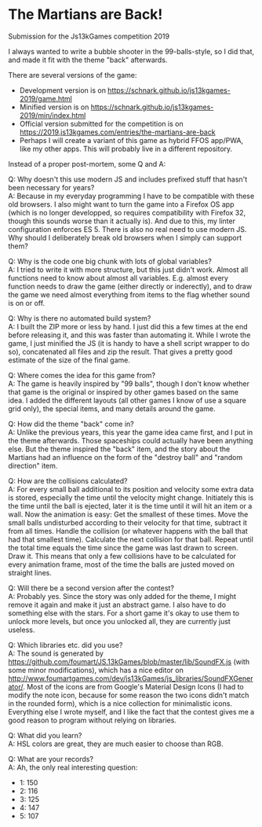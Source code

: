 # The Martians are Back!
Submission for the Js13kGames competition 2019

I always wanted to write a bubble shooter in the 99-balls-style, so I did that, and made it fit with the theme "back" afterwards.

There are several versions of the game:

* Development version is on https://schnark.github.io/js13kgames-2019/game.html
* Minified version is on https://schnark.github.io/js13kgames-2019/min/index.html
* Official version submitted for the competition is on https://2019.js13kgames.com/entries/the-martians-are-back
* Perhaps I will create a variant of this game as hybrid FFOS app/PWA, like my other apps. This will probably live in a different repository.

Instead of a proper post-mortem, some Q and A:

Q: Why doesn't this use modern JS and includes prefixed stuff that hasn't been necessary for years?  
A: Because in my everyday programming I have to be compatible with these old browsers. I also might want to turn the game into a Firefox OS app (which is no longer developped, so requires compatibility with Firefox 32, though this sounds worse than it actually is). And due to this, my linter configuration enforces ES 5. There is also no real need to use modern JS. Why should I deliberately break old browsers when I simply can support them?

Q: Why is the code one big chunk with lots of global variables?  
A: I tried to write it with more structure, but this just didn't work. Almost all functions need to know about almost all variables. E.g. almost every function needs to draw the game (either directly or inderectly), and to draw the game we need almost everything from items to the flag whether sound is on or off.

Q: Why is there no automated build system?  
A: I built the ZIP more or less by hand. I just did this a few times at the end before releasing it, and this was faster than automating it. While I wrote the game, I just minified the JS (it is handy to have a shell script wrapper to do so), concatenated all files and zip the result. That gives a pretty good estimate of the size of the final game.

Q: Where comes the idea for this game from?  
A: The game is heavily inspired by "99 balls", though I don't know whether that game is the original or inspired by other games based on the same idea. I added the different layouts (all other games I know of use a square grid only), the special items, and many details around the game.

Q: How did the theme "back" come in?  
A: Unlike the previous years, this year the game idea came first, and I put in the theme afterwards. Those spaceships could actually have been anything else. But the theme inspired the "back" item, and the story about the Martians had an influence on the form of the "destroy ball" and "random direction" item.

Q: How are the collisions calculated?  
A: For every small ball additional to its position and velocity some extra data is stored, especially the time until the velocity might change. Initiately this is the time until the ball is ejected, later it is the time until it will hit an item or a wall. Now the animation is easy: Get the smallest of these times. Move the small balls undisturbed according to their velocity for that time, subtract it from all times. Handle the collision (or whatever happens with the ball that had that smallest time). Calculate the next collision for that ball. Repeat until the total time equals the time since the game was last drawn to screen. Draw it. This means that only a few collisions have to be calculated for every animation frame, most of the time the balls are justed moved on straight lines.

Q: Will there be a second version after the contest?  
A: Probably yes. Since the story was only added for the theme, I might remove it again and make it just an abstract game. I also have to do something else with the stars. For a short game it's okay to use them to unlock more levels, but once you unlocked all, they are currently just useless.

Q: Which libraries etc. did you use?  
A: The sound is generated by https://github.com/foumart/JS.13kGames/blob/master/lib/SoundFX.js (with some minor modifications), which has a nice editor on http://www.foumartgames.com/dev/js13kGames/js_libraries/SoundFXGenerator/. Most of the icons are from Google's Material Design Icons (I had to modify the note icon, because for some reason the two icons didn't match in the rounded form), which is a nice collection for minimalistic icons. Everything else I wrote myself, and I like the fact that the contest gives me a good reason to program without relying on libraries.

Q: What did you learn?  
A: HSL colors are great, they are much easier to choose than RGB.

Q: What are your records?  
A: Ah, the only real interesting question:
* 1: 150
* 2: 116
* 3: 125
* 4: 147
* 5: 107
